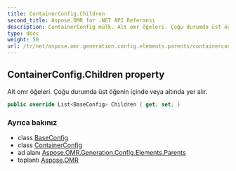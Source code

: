 ```yaml
---
title: ContainerConfig.Children
second_title: Aspose.OMR for .NET API Referansı
description: ContainerConfig mülk. Alt omr öğeleri. Çoğu durumda üst öğenin içinde veya altında yer alır.
type: docs
weight: 50
url: /tr/net/aspose.omr.generation.config.elements.parents/containerconfig/children/
---
```

## ContainerConfig.Children property

Alt omr öğeleri. Çoğu durumda üst öğenin içinde veya altında yer alır.

```csharp
public override List<BaseConfig> Children { get; set; }
```

### Ayrıca bakınız

* class [BaseConfig](../../../aspose.omr.generation.config/baseconfig/)
* class [ContainerConfig](../)
* ad alanı [Aspose.OMR.Generation.Config.Elements.Parents](../../containerconfig/)
* toplantı [Aspose.OMR](../../../)


